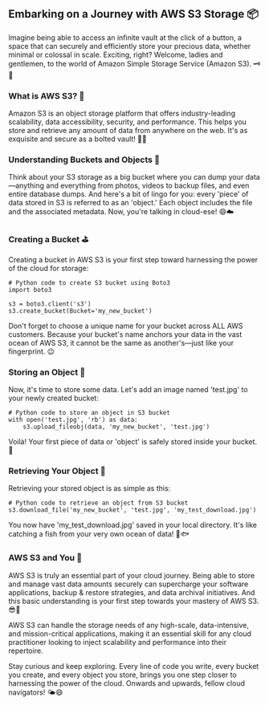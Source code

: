## Embarking on a Journey with AWS S3 Storage 📦

Imagine being able to access an infinite vault at the click of a button, a space that can securely and efficiently store your precious data, whether minimal or colossal in scale. Exciting, right? Welcome, ladies and gentlemen, to the world of Amazon Simple Storage Service (Amazon S3). 🗝️🏦

### What is AWS S3? 🤔

Amazon S3 is an object storage platform that offers industry-leading scalability, data accessibility, security, and performance. This helps you store and retrieve any amount of data from anywhere on the web. It's as exquisite and secure as a bolted vault! 🔐🌐

### Understanding Buckets and Objects 🎁

Think about your S3 storage as a big bucket where you can dump your data—anything and everything from photos, videos to backup files, and even entire database dumps. And here's a bit of lingo for you: every 'piece' of data stored in S3 is referred to as an 'object.' Each object includes the file and the associated metadata. Now, you're talking in cloud-ese! 😄☁️

### Creating a Bucket ⛳

Creating a bucket in AWS S3 is your first step toward harnessing the power of the cloud for storage:

```
# Python code to create S3 bucket using Boto3
import boto3

s3 = boto3.client('s3')
s3.create_bucket(Bucket='my_new_bucket')
```

Don't forget to choose a unique name for your bucket across ALL AWS customers. Because your bucket's name anchors your data in the vast ocean of AWS S3, it cannot be the same as another's—just like your fingerprint. 😉

### Storing an Object 🏺

Now, it's time to store some data. Let's add an image named 'test.jpg' to your newly created bucket:

```
# Python code to store an object in S3 bucket
with open('test.jpg', 'rb') as data:
    s3.upload_fileobj(data, 'my_new_bucket', 'test.jpg')
```

Voilà! Your first piece of data or 'object' is safely stored inside your bucket. 🎉

### Retrieving Your Object 🎣

Retrieving your stored object is as simple as this:

```
# Python code to retrieve an object from S3 bucket
s3.download_file('my_new_bucket', 'test.jpg', 'my_test_download.jpg')
```

You now have 'my_test_download.jpg' saved in your local directory. It's like catching a fish from your very own ocean of data! 🌊🐟

### AWS S3 and You 🤝

AWS S3 is truly an essential part of your cloud journey. Being able to store and manage vast data amounts securely can supercharge your software applications, backup & restore strategies, and data archival initiatives. And this basic understanding is your first step towards your mastery of AWS S3. 😎🚀

AWS S3 can handle the storage needs of any high-scale, data-intensive, and mission-critical applications, making it an essential skill for any cloud practitioner looking to inject scalability and performance into their repertoire.

Stay curious and keep exploring. Every line of code you write, every bucket you create, and every object you store, brings you one step closer to harnessing the power of the cloud. Onwards and upwards, fellow cloud navigators! 🌤️😄